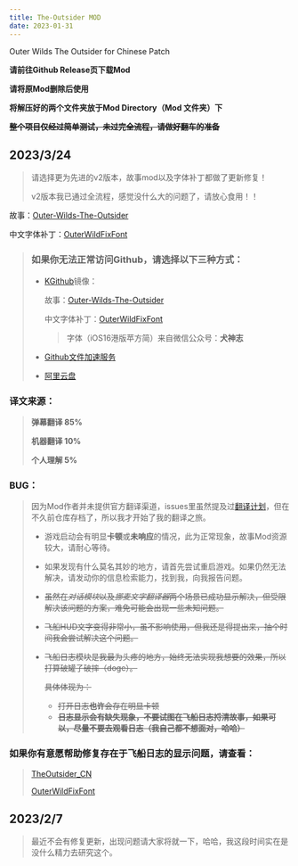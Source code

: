 ```yaml
---
title: The-Outsider MOD
date: 2023-01-31
---
```


Outer Wilds The Outsider for Chinese Patch
<!--more-->

**请前往Github Release页下载Mod**

**请将原Mod删除后使用**

**将解压好的两个文件夹放于Mod Directory（Mod 文件夹）下**

~~**整个项目仅经过简单测试，未过完全流程，请做好翻车的准备**~~

## 2023/3/24
> 请选择更为先进的v2版本，故事mod以及字体补丁都做了更新修复！
> 
> v2版本我已通过全流程，感觉没什么大的问题了，请放心食用！！

故事：[Outer-Wilds-The-Outsider](https://github.com/nice2cu1/Outer-Wilds-The-Outsider/releases)

中文字体补丁：[OuterWildFixFont](https://github.com/nice2cu1/OuterWildFixFont/releases)


>### 如果你无法正常访问Github，请选择以下三种方式：
>
> - [KGithub](http://help.github.com)镜像：
>
>   故事：[Outer-Wilds-The-Outsider](https://github.com/nice2cu1/Outer-Wilds-The-Outsider/releases)
>
>   中文字体补丁：[OuterWildFixFont](https://github.com/nice2cu1/OuterWildFixFont/releases)
>   >  字体（iOS16港版苹方简）来自微信公众号：**犬神志**
>
> - [Github文件加速服务](https://github.nice2cu1.top)
>
> - [阿里云盘](https://www.aliyundrive.com/s/fKV3QL7fNVz)


### 译文来源：
>**弹幕翻译 85%**
>
>**机器翻译 10%**
>
>**个人理解 5%**

### BUG：
>因为Mod作者并未提供官方翻译渠道，issues里虽然提及过[翻译计划](https://github.com/StreetlightsBehindTheTrees/Outer-Wilds-The-Outsider/issues/7)，但在不久前仓库存档了，所以我才开始了我的翻译之旅。
> - 游戏启动会有明显**卡顿**或**未响应**的情况，此为正常现象，故事Mod资源较大，请耐心等待。
> - 如果发现有什么莫名其妙的地方，请首先尝试重启游戏。如果仍然无法解决，请发动你的信息检索能力，找到我，向我报告问题。
>
> - ~~虽然在*对话模块*以及*挪麦文字翻译器*两个场景已成功显示解决，但受限解决该问题的方案，难免可能会出现一些未知问题。~~
>
> - ~~飞船HUD文字变得非常小，虽不影响使用，但我还是得提出来，抽个时间我会尝试解决这个问题。~~
>
> - ~~飞船日志模块是我最为头疼的地方，始终无法实现我想要的效果，所以打算破罐子破摔（doge）。~~
>
>   ~~具体体现为：~~
>   - ~~打开日志**也许**会存在明显卡顿~~
>   - **~~日志显示会有缺失现象，不要试图在飞船日志捋清故事，如果可以，尽量不要去观看日志（我自己都不想面对，哈哈）~~**

### 如果你有意愿帮助修复存在于飞船日志的显示问题，请查看：
> [TheOutsider_CN](https://github.com/nice2cu1/TheOutsider_CN)
>
> [OuterWildFixFont](https://github.com/nice2cu1/OuterWildFixFont)



## 2023/2/7
>最近不会有修复更新，出现问题请大家将就一下，哈哈，我这段时间实在是没什么精力去研究这个。
